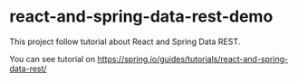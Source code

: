 # react-and-spring-data-rest-demo
This project follow tutorial about React and Spring Data REST.

You can see tutorial on https://spring.io/guides/tutorials/react-and-spring-data-rest/
